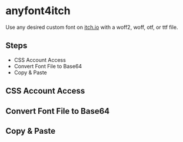 # anyfont4itch
Use any desired custom font on [itch.io](https://itch.io/) with a woff2, woff, otf, or ttf file.

## Steps
- CSS Account Access
- Convert Font File to Base64
- Copy & Paste

## CSS Account Access

## Convert Font File to Base64

## Copy & Paste
